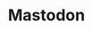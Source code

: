 ---
title: Mastodon
slug: mastodon
handler: '@filipeduarte@bolha.us'
icon: assets/icons/icon_mastodon.svg
link: https://bolha.us/@filipeduarte
order: 3
---